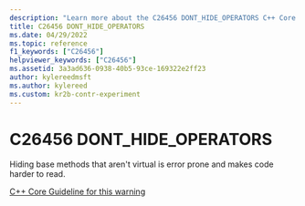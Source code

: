 ```yaml
---
description: "Learn more about the C26456 DONT_HIDE_OPERATORS C++ Core Guidelines Checker warning. Hiding base methods is error prone and makes code harder to read."
title: C26456 DONT_HIDE_OPERATORS
ms.date: 04/29/2022
ms.topic: reference
f1_keywords: ["C26456"]
helpviewer_keywords: ["C26456"]
ms.assetid: 3a3ad636-0938-40b5-93ce-169322e2ff23
author: kylereedmsft
ms.author: kylereed
ms.custom: kr2b-contr-experiment
---
```

# C26456 DONT_HIDE_OPERATORS

Hiding base methods that aren't virtual is error prone and makes code harder to read.

[C++ Core Guideline for this warning](https://github.com/isocpp/CppCoreGuidelines/blob/master/CppCoreGuidelines.md#c128-virtual-functions-should-specify-exactly-one-of-virtual-override-or-final)
